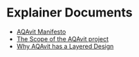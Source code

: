 <!--
Licensed under the Apache License, Version 2.0 (the "License");
you may not use this file except in compliance with the License.
You may obtain a copy of the License at
[1]https://www.apache.org/licenses/LICENSE-2.0
Unless required by applicable law or agreed to in writing, software
distributed under the License is distributed on an "AS IS" BASIS,
WITHOUT WARRANTIES OR CONDITIONS OF ANY KIND, either express or implied.
See the License for the specific language governing permissions and
-->

# Explainer Documents

- [AQAvit Manifesto](Manifesto.md)
- [The Scope of the AQAvit project](Scope.md)
- [Why AQAvit has a Layered Design](LayeredDesign.md)